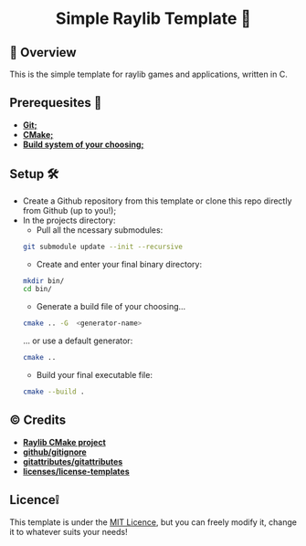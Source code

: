 <div align="Center">

# Simple Raylib Template 📜

</div>

## 🔎 Overview

This is the simple template for raylib games and applications, written in C.

## Prerequesites 📝
- **[Git;](https://git-scm.com/)**
- **[CMake;](https://cmake.org/)**
- **[Build system of your choosing;](https://cmake.org/cmake/help/latest/manual/cmake-generators.7.html#id7)**

## Setup 🛠️
- Create a Github repository from this template or clone this repo directly from Github (up to you!);
- In the projects directory:
    - Pull all the ncessary submodules:
    ```bash
    git submodule update --init --recursive
    ```
    - Create and enter your final binary directory:
    ```bash
    mkdir bin/
    cd bin/
    ```
    - Generate a build file of your choosing...
    ```bash
    cmake .. -G  <generator-name>
    ```
    ... or use a default generator:
    ```bash
    cmake ..
    ```
    - Build your final executable file:
    ```bash
    cmake --build .
    ```

## ©️ Credits
- **[Raylib CMake project](https://github.com/raysan5/raylib/tree/master/projects/CMake)**
- **[github/gitignore](https://github.com/github/gitignore)**
- **[gitattributes/gitattributes](https://github.com/gitattributes/gitattributes)**
- **[licenses/license-templates](https://github.com/licenses/license-templates)**

## Licence❕
This template is under the [MIT Licence](https://github.com/itsYakub/Simple-Raylib-Template/blob/main/LICENCE), but you can freely modify it, change it to whatever suits your needs!
